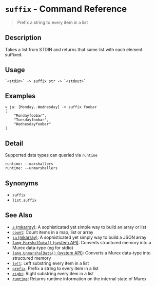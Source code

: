 # `suffix` - Command Reference

> Prefix a string to every item in a list

## Description

Takes a list from STDIN and returns that same list with each element suffixed.

## Usage

    `<stdin>` -> suffix str -> `<stdout>`

## Examples

    » ja: [Monday..Wednesday] -> suffix foobar
    [
        "Mondayfoobar",
        "Tuesdayfoobar",
        "Wednesdayfoobar"
    ]

## Detail

Supported data types can queried via `runtime`

    runtime: --marshallers
    runtime: --unmarshallers

## Synonyms

- `suffix`
- `list.suffix`

## See Also

- [`a` (mkarray)](../commands/a.md):
  A sophisticated yet simple way to build an array or list
- [`count`](../commands/count.md):
  Count items in a map, list or array
- [`ja` (mkarray)](../commands/ja.md):
  A sophisticated yet simply way to build a JSON array
- [`lang.MarshalData()` (system API)](../apis/lang.MarshalData.md):
  Converts structured memory into a Murex data-type (eg for stdio)
- [`lang.UnmarshalData()` (system API)](../apis/lang.UnmarshalData.md):
  Converts a Murex data-type into structured memory
- [`left`](../commands/left.md):
  Left substring every item in a list
- [`prefix`](../commands/prefix.md):
  Prefix a string to every item in a list
- [`right`](../commands/right.md):
  Right substring every item in a list
- [`runtime`](../commands/runtime.md):
  Returns runtime information on the internal state of Murex
